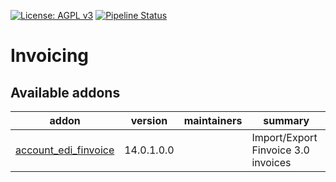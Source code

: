 [![License: AGPL v3](https://img.shields.io/badge/License-AGPL%20v3-blue.svg)](https://www.gnu.org/licenses/agpl-3.0)
[![Pipeline Status](https://gitlab.com/tawasta/odoo/edi/badges/14.0-dev/pipeline.svg)](https://gitlab.com/tawasta/odoo/edi/-/pipelines/)

Invoicing
=========

[//]: # (addons)

Available addons
----------------
addon | version | maintainers | summary
--- | --- | --- | ---
[account_edi_finvoice](account_edi_finvoice/) | 14.0.1.0.0 |  | Import/Export Finvoice 3.0 invoices

[//]: # (end addons)
